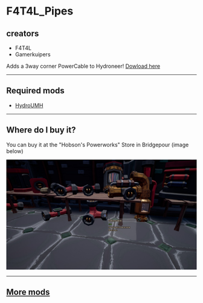 # F4T4L_Pipes

## creators

- F4T4L
- Gamerkuipers

Adds a 3way corner PowerCable to Hydroneer! [Dowload here](https://github.com/Gamerkuipers/Hydroneer-Modding/raw/main/F4T4L_Pipes/500-f4t4l_PowerCables_P.pak)

-------

## Required mods

- [HydroUMH](https://github.com/RHlNO/HydroneerModding/raw/main/Release%20Mods/501-HydroUMH_P.pak)

-------

## Where do I buy it?

You can buy it at the "Hobson's Powerworks" Store in Bridgepour (image below)

![3WayPipe](./img/3WayCornerPowerCable-Store.png)

-------

## [More mods](../../../)
